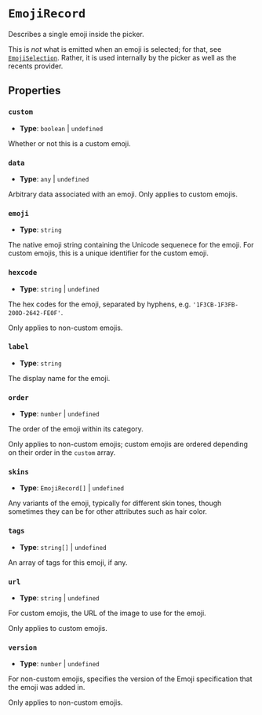 # `EmojiRecord`

Describes a single emoji inside the picker.

This is _not_ what is emitted when an emoji is selected; for that, see [`EmojiSelection`](./emoji-selection). Rather, it is used internally by the picker as well as the recents provider.

## Properties

### `custom`

- **Type**: `boolean` | `undefined`

Whether or not this is a custom emoji.

### `data`

- **Type**: `any` | `undefined`

Arbitrary data associated with an emoji. Only applies to custom emojis.

### `emoji`

- **Type**: `string`

The native emoji string containing the Unicode sequenece for the emoji. For custom emojis, this is a unique identifier for the custom emoji.

### `hexcode`

- **Type**: `string` | `undefined`

The hex codes for the emoji, separated by hyphens, e.g. `'1F3CB-1F3FB-200D-2642-FE0F'`.

Only applies to non-custom emojis.

### `label`

- **Type**: `string`

The display name for the emoji.

### `order`

- **Type**: `number` | `undefined`

The order of the emoji within its category. 

Only applies to non-custom emojis; custom emojis are ordered depending on their order in the `custom` array.

### `skins`

- **Type**: `EmojiRecord[]` | `undefined`

Any variants of the emoji, typically for different skin tones, though sometimes they can be for other attributes such as hair color.

### `tags`

- **Type**: `string[]` | `undefined`

An array of tags for this emoji, if any.

### `url`

- **Type**: `string` | `undefined`

For custom emojis, the URL of the image to use for the emoji.

Only applies to custom emojis.

### `version`

- **Type**: `number` | `undefined`

For non-custom emojis, specifies the version of the Emoji specification that the emoji was added in.

Only applies to non-custom emojis.
